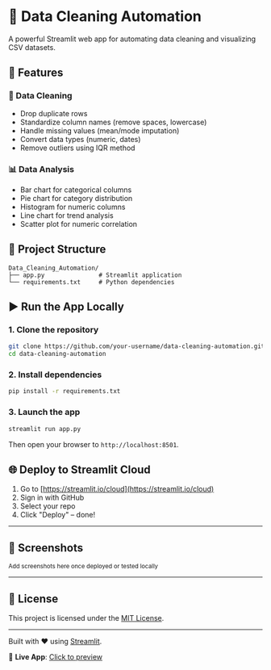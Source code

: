 # 📂 Data Cleaning Automation

A powerful Streamlit web app for automating data cleaning and visualizing CSV datasets.

## 🚀 Features

### 🧹 Data Cleaning
- Drop duplicate rows
- Standardize column names (remove spaces, lowercase)
- Handle missing values (mean/mode imputation)
- Convert data types (numeric, dates)
- Remove outliers using IQR method

### 📊 Data Analysis
- Bar chart for categorical columns
- Pie chart for category distribution
- Histogram for numeric columns
- Line chart for trend analysis
- Scatter plot for numeric correlation

## 📁 Project Structure

```
Data_Cleaning_Automation/
├── app.py               # Streamlit application
└── requirements.txt     # Python dependencies
```

## ▶️ Run the App Locally

### 1. Clone the repository
```bash
git clone https://github.com/your-username/data-cleaning-automation.git
cd data-cleaning-automation
```

### 2. Install dependencies
```bash
pip install -r requirements.txt
```

### 3. Launch the app
```bash
streamlit run app.py
```

Then open your browser to `http://localhost:8501`.

## 🌐 Deploy to Streamlit Cloud

1. Go to [https://streamlit.io/cloud](https://streamlit.io/cloud)
2. Sign in with GitHub
3. Select your repo
4. Click "Deploy" – done!

---

## 📸 Screenshots

<sub>Add screenshots here once deployed or tested locally</sub>

---

## 📄 License

This project is licensed under the [MIT License](LICENSE).

---

Built with ❤️ using [Streamlit](https://streamlit.io/).

🔗 **Live App**: [Click to preview](https://data-cleaning-automation.streamlit.app/)

